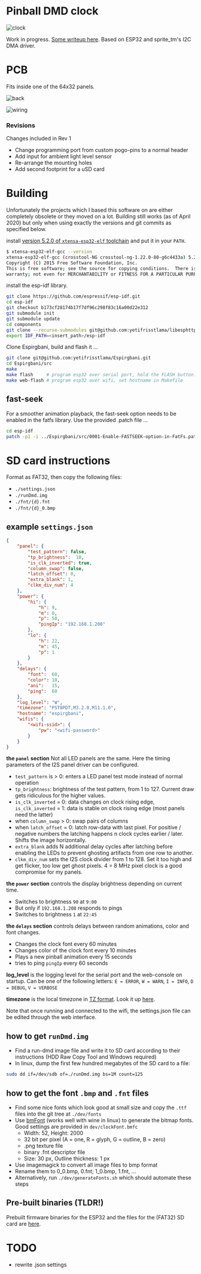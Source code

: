 # Pinball DMD clock

![clock](https://github.com/yetifrisstlama/Espirgbani/raw/master/pcb/pdf/front.jpg)

Work in progress. [Some writeup here](http://yetifrisstlama.blogspot.com/2018/02/the-esp32-pinball-rgb-matrix-animation.html). Based on ESP32 and sprite_tm's I2C DMA driver.

# PCB
Fits inside one of the 64x32 panels.

![back](https://github.com/yetifrisstlama/Espirgbani/raw/master/pcb/pdf/1.png)

![wiring](https://github.com/yetifrisstlama/Espirgbani/raw/master/pcb/pdf/back.jpg)

### Revisions
Changes included in Rev 1
  * Change programming port from custom pogo-pins to a normal header
  * Add input for ambient light level sensor
  * Re-arrange the mounting holes
  * Add second footprint for a uSD card

# Building
Unfortunately the projects which I based this software on are either completely obsolete or they moved on a lot. Building still works (as of April 2020) but only when using exactly the versions and git commits as specified below.

install [version 5.2.0 of `xtensa-esp32-elf` toolchain](https://dl.espressif.com/dl/xtensa-esp32-elf-linux64-1.22.0-80-g6c4433a-5.2.0.tar.gz) and put it in your `PATH`.

```bash
$ xtensa-esp32-elf-gcc --version
xtensa-esp32-elf-gcc (crosstool-NG crosstool-ng-1.22.0-80-g6c4433a) 5.2.0
Copyright (C) 2015 Free Software Foundation, Inc.
This is free software; see the source for copying conditions.  There is NO
warranty; not even for MERCHANTABILITY or FITNESS FOR A PARTICULAR PURPOSE.
```

install the esp-idf library.
```bash
git clone https://github.com/espressif/esp-idf.git
cd esp-idf
git checkout b173cf28174b17f7df96c298f83c16a00d22e312
git submodule init
git submodule update
cd components
git clone --recurse-submodules git@github.com:yetifrisstlama/libesphttpd.git
export IDF_PATH=<insert_path>/esp-idf
```

Clone Espirgbani, build and flash it ...

```bash
git clone git@github.com:yetifrisstlama/Espirgbani.git
cd Espirgbani/src
make
make flash     # program esp32 over serial port, hold the FLASH button!
make web-flash # program esp32 over wifi, set hostname in Makefile
```

## fast-seek
For a smoother animation playback, the fast-seek option needs to be enabled in
the fatfs library. Use the provided .patch file ...
```bash
cd esp-idf
patch -p1 -i ../Espirgbani/src/0001-Enable-FASTSEEK-option-in-FatFs.patch
```

# SD card instructions
Format as FAT32, then copy the following files:
  * `./settings.json`
  * `./runDmd.img`
  * `./fnt/{d}.fnt`
  * `./fnt/{d}_0.bmp`

## example `settings.json`
```json
{
    "panel": {
        "test_pattern": false,
        "tp_brightness":  10,
        "is_clk_inverted": true,
        "column_swap": false,
        "latch_offset": 0,
        "extra_blank": 1,
        "clkm_div_num": 4
    },
    "power": {
        "hi": {
            "h": 9,
            "m": 0,
            "p": 50,
            "pingIp": "192.168.1.208"
        },
        "lo": {
            "h": 22,
            "m": 45,
            "p": 1
        }
    },
    "delays": {
        "font":  60,
        "color": 10,
        "ani":   15,
        "ping":  60
    },
    "log_level": "W",
    "timezone": "PST8PDT,M3.2.0,M11.1.0",
    "hostname": "espirgbani",
    "wifis": {
        "<wifi-ssid>": {
            "pw": "<wifi-password>"
        }
    }
}
```
__the `panel` section__
Not all LED panels are the same. Here the timing parameters of the I2S panel driver can be configured.

  * `test_pattern` is > 0: enters a LED panel test mode instead of normal operation
  * `tp_brightness`: brightness of the test pattern, from 1 to 127. Current draw gets ridiculous for the higher values.
  * `is_clk_inverted` = 0: data changes on clock rising edge, `is_clk_inverted` = 1: data is stable on clock rising edge (most panels need the latter)
  * when `column_swap` > 0: swap pairs of columns
  * when `latch_offset` = 0: latch row-data with last pixel. For positive / negative numbers the latching happens n clock cycles earlier / later. Shifts the image horizontally.
  * `extra_blank` adds N additional delay cycles after latching before enabling the LEDs to prevent ghosting artifacts from one row to another.
  * `clkm_div_num` sets the I2S clock divider from 1 to 128. Set it too high and get flicker,  too low get ghost pixels. 4 = 8 MHz pixel clock is a good compromise for my panels.

__the `power` section__
controls the display brightness depending on current time.

  * Switches to brightness `90` at `9:00`
  * But only if `192.168.1.208` responds to pings
  * Switches to brightness `1` at `22:45`

__the `delays` section__
controls delays between random animations, color and font changes.

  * Changes the clock font every 60 minutes
  * Changes color of the clock font every 10 minutes
  * Plays a new pinball animation every 15 seconds
  * tries to ping `pingIp` every 60 seconds

__log_level__ is the logging level for the serial port and the web-console on startup. Can be one of the following letters: `E = ERROR`, `W = WARN`, `I = INFO`, `D = DEBUG`, `V = VERBOSE`

__timezone__ is the local timezone in [TZ format](https://www.gnu.org/software/libc/manual/html_node/TZ-Variable.html). Look it up [here](https://github.com/nayarsystems/posix_tz_db/blob/master/zones.csv).

Note that once running and connected to the wifi, the settings.json file can be edited through the web interface.

## how to get `runDmd.img`
  * Find a run-dmd image file and write it to SD card according to their instructions (HDD Raw Copy Tool and Windows required)
  * In linux, dump the first few hundred megabytes of the SD card to a file:
  ```bash
  sudo dd if=/dev/sdb of=./runDmd.img bs=1M count=125
  ```

## how to get the font `.bmp` and `.fnt` files
  * Find some nice fonts which look good at small size and copy the `.ttf` files into the git tree at `./dev/fonts`
  * Use [bmFont](http://www.angelcode.com/products/bmfont/) (works well with wine in linux) to generate the bitmap fonts. Good settings are provided in `dev/clockFont.bmfc`
    * Width: 52, Height: 2000
    * 32 bit per pixel (A = one, R = glyph, G = outline, B = zero)
    * .png texture file
    * binary .fnt descriptor file
    * Size: 30 px, Outline thickness: 1 px
  * Use imagemagick to convert all image files to bmp format
  * Rename them to 0_0.bmp, 0.fnt;  1_0.bmp, 1.fnt, ...
  * Alternatively, run `./dev/generateFonts.sh` which should automate these steps

## Pre-built binaries (TLDR!)
Prebuilt firmware binaries for the ESP32 and the files for the (FAT32) SD card are [here](https://github.com/yetifrisstlama/Espirgbani/releases/tag/v1.0).

# TODO
  * rewrite .json settings
